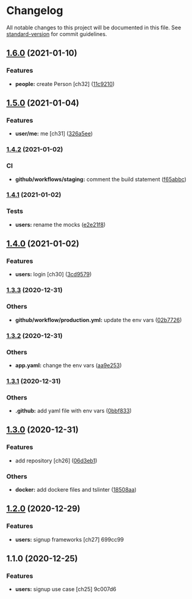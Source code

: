 # Changelog

All notable changes to this project will be documented in this file. See [standard-version](https://github.com/conventional-changelog/standard-version) for commit guidelines.

## [1.6.0](https://github.com/brucegroverlee/crowdcheck-backend/compare/v1.5.0...v1.6.0) (2021-01-10)


### Features

* **people:** create Person [ch32] ([11c9210](https://github.com/brucegroverlee/crowdcheck-backend/commit/11c92104743c0fb3c1e75b77871d529e1d2ffbc1))

## [1.5.0](https://github.com/brucegroverlee/crowdcheck-backend/compare/v1.4.2...v1.5.0) (2021-01-04)


### Features

* **user/me:** me [ch31] ([326a5ee](https://github.com/brucegroverlee/crowdcheck-backend/commit/326a5eeb7daa7e22de9bed4947b49924d0801b4f))

### [1.4.2](https://github.com/brucegroverlee/crowdcheck-backend/compare/v1.4.1...v1.4.2) (2021-01-02)


### CI

* **github/workflows/staging:** comment the build statement ([f65abbc](https://github.com/brucegroverlee/crowdcheck-backend/commit/f65abbc38f4b0eff05da7da239a3bbab1c404fa3))

### [1.4.1](https://github.com/brucegroverlee/crowdcheck-backend/compare/v1.4.0...v1.4.1) (2021-01-02)


### Tests

* **users:** rename the mocks ([e2e21f8](https://github.com/brucegroverlee/crowdcheck-backend/commit/e2e21f84d7e94f797a58cad9e4831be6c43de554))

## [1.4.0](https://github.com/brucegroverlee/crowdcheck-backend/compare/v1.3.3...v1.4.0) (2021-01-02)


### Features

* **users:** login [ch30] ([3cd9579](https://github.com/brucegroverlee/crowdcheck-backend/commit/3cd95795dc9a91c60193b62b0fbcdd0c656dc84c))

### [1.3.3](https://github.com/brucegroverlee/crowdcheck-backend/compare/v1.3.2...v1.3.3) (2020-12-31)


### Others

* **github/workflow/production.yml:** update the env vars ([02b7726](https://github.com/brucegroverlee/crowdcheck-backend/commit/02b7726055a8768e912cbc37d1410c49bef0ff10))

### [1.3.2](https://github.com/brucegroverlee/crowdcheck-backend/compare/v1.3.1...v1.3.2) (2020-12-31)


### Others

* **app.yaml:** change the env vars ([aa9e253](https://github.com/brucegroverlee/crowdcheck-backend/commit/aa9e253328180d7ce86f98fb618be3f08586ce02))

### [1.3.1](https://github.com/brucegroverlee/crowdcheck-backend/compare/v1.3.0...v1.3.1) (2020-12-31)


### Others

* **.github:** add yaml file with env vars ([0bbf833](https://github.com/brucegroverlee/crowdcheck-backend/commit/0bbf83305dce3581c9f247eda9191546f0426197))

## [1.3.0](https://github.com/brucegroverlee/crowdcheck-backend/compare/v1.2.0...v1.3.0) (2020-12-31)


### Features

* add repository [ch26] ([06d3eb1](https://github.com/brucegroverlee/crowdcheck-backend/commit/06d3eb1ffe1df86d0e72561d63f48827a29e139e))


### Others

* **docker:** add dockere files and tslinter ([18508aa](https://github.com/brucegroverlee/crowdcheck-backend/commit/18508aa2a23cef7bccd14d826efeb8f705fa6875))

## [1.2.0](///compare/v1.1.0...v1.2.0) (2020-12-29)


### Features

* **users:** signup frameworks [ch27] 699cc99

## 1.1.0 (2020-12-25)


### Features

* **users:** signup use case [ch25] 9c007d6
